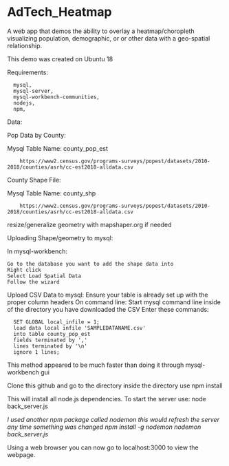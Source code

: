 # AdTech_Heatmap

A web app that demos the ability to overlay a heatmap/choropleth visualizing
population, demographic, or or other data with a geo-spatial relationship.

This demo was created on Ubuntu 18

Requirements:

      mysql,
      mysql-server,
      mysql-workbench-communities,
      nodejs,
      npm,

Data:

Pop Data by County:  

Mysql Table Name: county_pop_est

        https://www2.census.gov/programs-surveys/popest/datasets/2010-2018/counties/asrh/cc-est2018-alldata.csv

County Shape File:

Mysql Table Name: county_shp

        https://www2.census.gov/programs-surveys/popest/datasets/2010-2018/counties/asrh/cc-est2018-alldata.csv

resize/generalize geometry with mapshaper.org if needed


Uploading Shape/geometry to mysql:

  In mysql-workbench:

    Go to the database you want to add the shape data into
    Right click
    Select Load Spatial Data
    Follow the wizard

Upload CSV Data to mysql:
  Ensure your table is already set up with the proper column headers
  On command line:
    Start mysql command line inside of the directory you have downloaded the CSV
    Enter these commands:

      SET GLOBAL local_infile = 1;
      load data local infile 'SAMPLEDATANAME.csv'
      into table county_pop_est
      fields terminated by ','
      lines terminated by '\n'
      ignore 1 lines;

  This method appeared to be much faster than doing it through mysql-workbench gui

Clone this github and go to the directory
inside the directory use
  npm install

This will install all node.js dependencies.
To start the server use:
  node back_server.js

  *I used another npm package called nodemon this would refresh the server
  any time something was changed
  npm install -g nodemon
  nodemon back_server.js*

Using a web browser you can now go to localhost:3000 to view the webpage.
